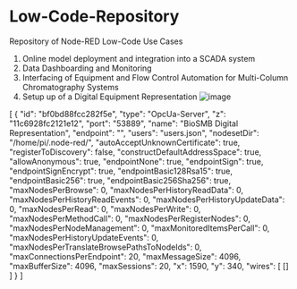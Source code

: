 # Low-Code-Repository
Repository of Node-RED Low-Code Use Cases

1. Online model deployment and integration into a SCADA system
2. Data Dashboarding and Monitoring
3. Interfacing of Equipment and Flow Control Automation for Multi-Column Chromatography Systems
5. Setup up of a Digital Equipment Representation
![image](https://github.com/user-attachments/assets/0c8b4323-4efa-448c-aaf6-21c6a515c137)

[
    {
        "id": "bf0bd88fcc282f5e",
        "type": "OpcUa-Server",
        "z": "11c6928fc2121e12",
        "port": "53889",
        "name": "BioSMB Digital Representation",
        "endpoint": "",
        "users": "users.json",
        "nodesetDir": "/home/pi/.node-red/",
        "autoAcceptUnknownCertificate": true,
        "registerToDiscovery": false,
        "constructDefaultAddressSpace": true,
        "allowAnonymous": true,
        "endpointNone": true,
        "endpointSign": true,
        "endpointSignEncrypt": true,
        "endpointBasic128Rsa15": true,
        "endpointBasic256": true,
        "endpointBasic256Sha256": true,
        "maxNodesPerBrowse": 0,
        "maxNodesPerHistoryReadData": 0,
        "maxNodesPerHistoryReadEvents": 0,
        "maxNodesPerHistoryUpdateData": 0,
        "maxNodesPerRead": 0,
        "maxNodesPerWrite": 0,
        "maxNodesPerMethodCall": 0,
        "maxNodesPerRegisterNodes": 0,
        "maxNodesPerNodeManagement": 0,
        "maxMonitoredItemsPerCall": 0,
        "maxNodesPerHistoryUpdateEvents": 0,
        "maxNodesPerTranslateBrowsePathsToNodeIds": 0,
        "maxConnectionsPerEndpoint": 20,
        "maxMessageSize": 4096,
        "maxBufferSize": 4096,
        "maxSessions": 20,
        "x": 1590,
        "y": 340,
        "wires": [
            []
        ]
    }
]


